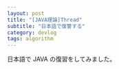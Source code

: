 ```yaml
---
layout: post
title: "[JAVA理論]Thread"
subtitle: "日本語で復讐する"
category: devlog
tags: algorithm
---
```


日本語で JAVA の復習をしてみました。
